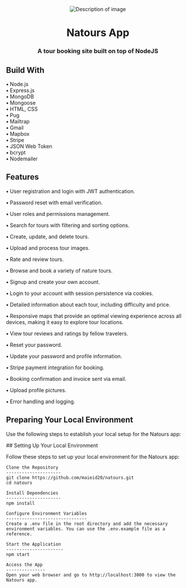<div align="center">
    <img src="https://github.com/user-attachments/assets/add23d05-c3d9-4ba2-bce2-a962166e627b" alt="Description of image" />
    <h1>Natours App</h1>
    <p><h3> A tour booking site built on top of NodeJS </h3></p>
</div>
<p><h2>Build With</h2></p>
<p>
    <strong>•</strong> Node.js<br>
    <strong>•</strong> Express.js<br>
    <strong>•</strong> MongoDB<br>
    <strong>•</strong> Mongoose<br>
    <strong>•</strong> HTML, CSS<br>
    <strong>•</strong> Pug<br>
    <strong>•</strong> Mailtrap<br>
    <strong>•</strong> Gmail<br>
    <strong>•</strong> Mapbox<br>
    <strong>•</strong> Stripe<br>
    <strong>•</strong> JSON Web Token<br>
    <strong>•</strong> bcrypt<br>
    <strong>•</strong> Nodemailer<br>
<p><h2>Features</h2></p>
<p><strong>•</strong> User registration and login with JWT authentication.</p>
<p><strong>•</strong> Password reset with email verification.</p>
<p><strong>•</strong> User roles and permissions management.</p>
<p><strong>•</strong> Search for tours with filtering and sorting options.</p>
<p><strong>•</strong> Create, update, and delete tours.</p>
<p><strong>•</strong> Upload and process tour images.</p>
<p><strong>•</strong> Rate and review tours.</p>
<p><strong>•</strong> Browse and book a variety of nature tours.</p>
<p><strong>•</strong> Signup and create your own account.</p>
<p><strong>•</strong> Login to your account with session persistence via cookies.</p>
<p><strong>•</strong> Detailed information about each tour, including difficulty and price.</p>
<p><strong>•</strong> Responsive maps that provide an optimal viewing experience across all devices, making it easy to explore tour locations.</p>
<p><strong>•</strong> View tour reviews and ratings by fellow travelers.</p>
<p><strong>•</strong> Reset your password.</p>
<p><strong>•</strong> Update your password and profile information.</p>
<p><strong>•</strong> Stripe payment integration for booking.</p>
<p><strong>•</strong> Booking confirmation and invoice sent via email.</p>
<p><strong>•</strong> Upload profile pictures.</p>
<p><strong>•</strong> Error handling and logging.</p>
<p><h2>Preparing Your Local Environment
</h2></p>
<p>Use the following steps to establish your local setup for the Natours app:
</p>
## Setting Up Your Local Environment

Follow these steps to set up your local environment for the Natours app:

```plaintext
Clone the Repository
---------------------
git clone https://github.com/maieid20/natours.git
cd natours

Install Dependencies
---------------------
npm install

Configure Environment Variables
-------------------------------
Create a .env file in the root directory and add the necessary environment variables. You can use the .env.example file as a reference.

Start the Application
----------------------
npm start

Access the App
---------------
Open your web browser and go to http://localhost:3000 to view the Natours app.









